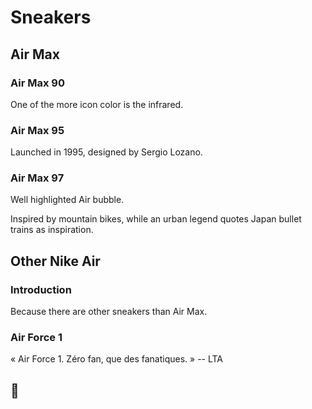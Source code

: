 # Sneakers

## Air Max

### Air Max 90

One of the more icon color is the infrared.

### Air Max 95

Launched in 1995, designed by Sergio Lozano.

### Air Max 97

Well highlighted Air bubble.

Inspired by mountain bikes, while an urban legend quotes Japan bullet trains as inspiration.

## Other Nike Air

### Introduction

Because there are other sneakers than Air Max.

### Air Force 1

« Air Force 1. Zéro fan, que des fanatiques. » -- LTA

## 👟
